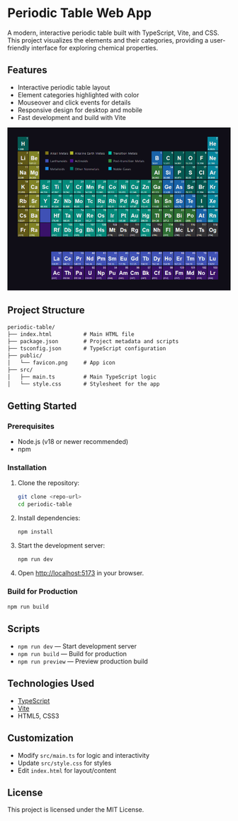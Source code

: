 # Periodic Table Web App

A modern, interactive periodic table built with TypeScript, Vite, and CSS. This project visualizes the elements and their categories, providing a user-friendly interface for exploring chemical properties.

## Features
- Interactive periodic table layout
- Element categories highlighted with color
- Mouseover and click events for details
- Responsive design for desktop and mobile
- Fast development and build with Vite

![Screenshot](/screenshot.png)

## Project Structure
```
periodic-table/
├── index.html          # Main HTML file
├── package.json        # Project metadata and scripts
├── tsconfig.json       # TypeScript configuration
├── public/
│   └── favicon.png     # App icon
├── src/
│   ├── main.ts         # Main TypeScript logic
│   └── style.css       # Stylesheet for the app
```

## Getting Started
### Prerequisites
- Node.js (v18 or newer recommended)
- npm

### Installation
1. Clone the repository:
   ```sh
   git clone <repo-url>
   cd periodic-table
   ```
2. Install dependencies:
   ```sh
   npm install
   ```
3. Start the development server:
   ```sh
   npm run dev
   ```
4. Open [http://localhost:5173](http://localhost:5173) in your browser.

### Build for Production
```sh
npm run build
```

## Scripts
- `npm run dev` — Start development server
- `npm run build` — Build for production
- `npm run preview` — Preview production build

## Technologies Used
- [TypeScript](https://www.typescriptlang.org/)
- [Vite](https://vitejs.dev/)
- HTML5, CSS3

## Customization
- Modify `src/main.ts` for logic and interactivity
- Update `src/style.css` for styles
- Edit `index.html` for layout/content

## License
This project is licensed under the MIT License.

